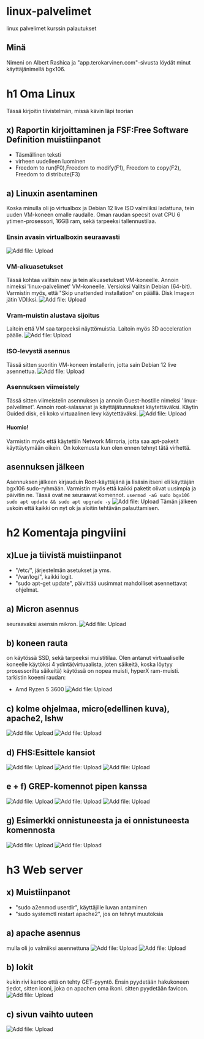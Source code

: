 # linux-palvelimet
linux palvelimet kurssin palautukset
## Minä
Nimeni on Albert Rashica ja "app.terokarvinen.com"-sivusta löydät minut käyttäjänimellä bgx106.

# h1 Oma Linux
Tässä kirjoitin tiivistelmän, missä kävin läpi teorian
## x) Raportin kirjoittaminen ja FSF:Free Software Definition muistiinpanot
- Täsmällinen teksti
- virheen uudelleen luominen
- Freedom to run(F0),Freedom to modify(F1), Freedom to copy(F2), Freedom to distribute(F3)

## a) Linuxin asentaminen
Koska minulla oli jo virtualbox ja Debian 12 live ISO valmiiksi ladattuna, tein uuden VM-koneen omalle raudalle.
Oman raudan specsit ovat CPU 6 ytimen-prosessori, 16GB ram, sekä tarpeeksi tallennustilaa.

### Ensin avasin virtualboxin seuraavasti
![Add file: Upload](virtualbox-avaus.png)
### VM-alkuasetukset
Tässä kohtaa valitsin new ja tein alkuasetukset VM-koneelle. Annoin nimeksi 'linux-palvelimet' VM-koneelle. Versioksi Valitsin Debian (64-bit). Varmistin myös, että "Skip unattended installation" on päällä. Disk Image:n jätin VDI:ksi.
![Add file: Upload](virtualbox-alkuasetukset.png)
### Vram-muistin alustava sijoitus
Laitoin että VM saa tarpeeksi näyttömuistia. Laitoin myös 3D acceleration päälle.
![Add file: Upload](virtualbox-nayttomuisti.png)

### ISO-levystä asennus
Tässä sitten suoritin VM-koneen installerin, jotta sain Debian 12 live asennettua.
![Add file: Upload](virtualbox-iso-installer.png)
### Asennuksen viimeistely
Tässä sitten viimeistelin asennuksen ja annoin Guest-hostille nimeksi 'linux-palvelimet'. Annoin root-salasanat ja käyttäjätunnukset käytettäväksi. Käytin Guided disk, eli koko virtuaalinen levy käytettäväksi.
![Add file: Upload](virtualbox-viimeistely.png)
#### Huomio!
Varmistin myös että käytettiin Network Mirroria, jotta saa apt-paketit käyttäytymään oikein. On kokemusta kun olen ennen tehnyt tätä virhettä.

## asennuksen jälkeen
Asennuksen jälkeen kirjauduin Root-käyttäjänä ja lisäsin itseni eli käyttäjän bgx106 sudo-ryhmään. Varmistin myös että kaikki paketit olivat uusimpia ja päivitin ne. Tässä ovat ne seuraavat komennot.
```usermod -aG sudo bgx106```
```sudo apt update && sudo apt upgrade -y```
![Add file: Upload](debian12-sudo-usermod.png)
Tämän jälkeen uskoin että kaikki on nyt ok ja aloitin tehtävän palauttamisen.


# h2 Komentaja pingviini
## x)Lue ja tiivistä muistiinpanot
 - "/etc/", järjestelmän asetukset ja yms.
 - "/var/log/", kaikki logit.
 - "sudo apt-get update", päivittää uusimmat mahdolliset asennettavat ohjelmat.
## a) Micron asennus
seuraavaksi asensin mikron.
![Add file: Upload](mikron-asennus.png)
## b) koneen rauta
on käytössä SSD, sekä tarpeeksi muistitilaa. Olen antanut virtuaaliselle koneelle käytöksi 4 ydintä(virtuaalista, joten säikeitä, koska löytyy prosessorilta säikeitä)
käytössä on nopea muisti, hyperX ram-muisti.
tarkistin koeeni raudan:
- Amd Ryzen 5 3600
![Add file: Upload](koneen-rauta.png)
## c) kolme ohjelmaa, micro(edellinen kuva), apache2, lshw
![Add file: Upload](apache2-asennus.png)
![Add file: Upload](lshw-asennus.png)
## d) FHS:Esittele kansiot
![Add file: Upload](important-directories-osa-1.png)
![Add file: Upload](etc-kansio.png)
![Add file: Upload](kansiot-loput.png)
## e + f) GREP-komennot pipen kanssa
![Add file: Upload](grep-log.png)
![Add file: Upload](grep-banana.png)
![Add file: Upload](grep-r.png)
## g) Esimerkki onnistuneesta ja ei onnistuneesta komennosta
![Add file: Upload](ei-onnistunut.png)
![Add file: Upload](onnistunut.png)


# h3 Web server
## x) Muistiinpanot
- "sudo a2enmod userdir", käyttäjille luvan antaminen
- "sudo systemctl restart apache2", jos on tehnyt muutoksia
## a) apache asennus
mulla oli jo valmiiksi asennettuna
![Add file: Upload](apache2-asennus.png)
![Add file: Upload](apache2-sivu.png)
## b) lokit
kukin rivi kertoo että on tehty GET-pyyntö. Ensin pyydetään hakukoneen tiedot, sitten iconi, joka on apachen oma ikoni. sitten pyydetään favicon.
![Add file: Upload](lokit.png)
## c) sivun vaihto uuteen
![Add file: Upload](sivun-vaihto.png)
